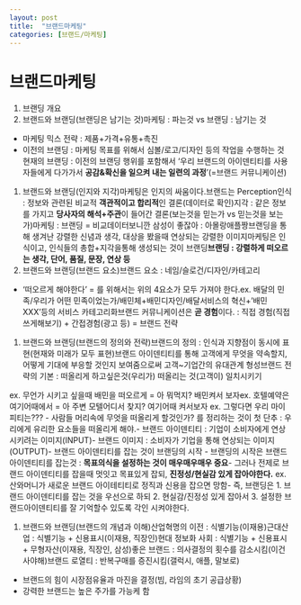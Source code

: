 ```yaml
---
layout: post
title:  "브랜드마케팅"
categories: [브랜드/마케팅]
---
```

# 브랜드마케팅

1. 브랜딩 개요
2. 브랜드와 브랜딩(브랜딩은 남기는 것)마케팅 : 파는것 vs 브랜딩 : 남기는 것
- 마케팅 믹스 전략 : 제품+가격+유통+촉진
- 이전의 브랜딩 : 마케팅 목표를 위해서 심볼/로고/디자인 등의 작업을 수행하는 것 현재의 브랜딩 : 이전의 브랜딩 행위를 포함해서 ‘우리 브랜드의 아이덴티티를 사용자들에게 다가가서 **공감&확신을 일으켜 내는 일련의 과정**’(=브랜드 커뮤니케이션)
1. 브랜드와 브랜딩(인지와 지각)마케팅은 인지의 싸움이다.브랜드는 Perception인식 : 정보와 관련된 비교적 **객관적이고 합리적**인 결론(데이터로 확인)지각 : 같은 정보를 가지고 **당사자의 해석+주관**이 들어간 결론(보는것을 믿는가 vs 믿는것을 보는가)마케팅 : 브랜딩 = 비교데이터보니깐 삼성이 좋잖아 : 아몰랑애플짱브랜딩을 통해 생겨난 강렬한 신념과 생각, 대상을 봤을때 연상되는 강렬한 이미지마케팅은 인식이고, 인식들의 총합+지각을통해 생성되는 것이 브랜딩**브랜딩 : 강렬하게 떠오르는 생각, 단어, 품질, 문장, 연상 등**
2. 브랜드와 브랜딩(브랜드 요소)브랜드 요소 : 네임/슬로건/디자인/카테고리
- ‘떠오르게 해야한다’ = 를 위해서는 위의 4요소가 모두 가져야 한다.ex. 배달의 민족/우리가 어떤 민족이었는가/배민체+배민디자인/배달서비스의 혁신+’배민XXX’등의 서비스 카테고리화브랜드 커뮤니케이션은 **곧 경험**이다. : 직접 경험(직접 쓰게해보기) + 간접경험(광고 등) = 브랜드 전략
1. 브랜드와 브랜딩(브랜드의 정의와 전략)브랜드의 정의 : 인식과 지향점이 동시에 표현(현재와 미래가 모두 표현)브랜드 아이덴티티를 통해 고객에게 무엇을 약속할지, 어떻게 기대에 부응할 것인지 보여줌으로써 고객~기업간의 유대관계 형성브랜드 전략의 기본 : 떠올리게 하고싶은것(우리가) 떠올리는 것(고객이) 일치시키기

ex. 무언가 시키고 싶을때 배민을 떠오르게 = 아 뭐먹지? 배민켜서 보자ex. 호텔예약은 여기어때에서 = 아 주변 모텔어디서 찾지? 여기어때 켜서보자 ex. 그렇다면 우리 마이피티는??? - 사람들 머리속에 무엇을 떠올리게 할것인가? 를 정리하는 것이 첫 단추 : 우리에게 유리한 요소들을 떠올리게 해야.- 브랜드 아이덴티티 : 기업이 소비자에게 연상시키려는 이미지(INPUT)- 브랜드 이미지 : 소비자가 기업을 통해 연상되는 이미지(OUTPUT)- 브랜드 아이덴티티를 잡는 것이 브랜딩의 시작 - 브랜딩의 시작은 브랜드 아이덴티티를 잡는것 : **목표의식을 설정하는 것이 매우매우매우 중요**- 그러나 전제로 브랜드 아이덴티티를 잡을때 멋잇고 목표있게 잡되, **진정성/현실감 있게 잡아야한다.** ex. 산와머니가 새로운 브랜드 아이테티티로 정직과 신용을 잡으면 망함- 즉, 브랜딩은 1. 브랜드 아이덴티티를 잡는 것을 우선으로 하되 2. 현실감/진정성 있게 잡아서 3. 설정한 브랜드아이덴티티를 잘 기억할수 있도록 각인 시켜야한다.

1. 브랜드와 브랜딩(브랜드의 개념과 이해)산업혁명의 이전 : 식별기능(이재용)근대산업 : 식별기능 + 신용표시(이재용, 직장인)현대 정보화 사회 : 식별기능 + 신용표시 + 무형자산(이재용, 직장인, 삼성)좋은 브랜드 : 의사결정의 횟수를 감소시킴(이건 사야해)브랜드 로열티 : 반복구매를 증진시킴(갤럭시, 애플, 말보로)
- 브랜드의 힘이 시장점유율과 마진을 결정(빔, 라임의 초기 공급상황)
- 강력한 브랜드는 높은 주가를 가능케 함
